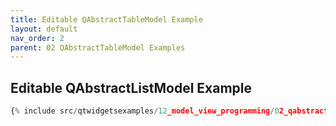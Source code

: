 ```yaml
---
title: Editable QAbstractTableModel Example
layout: default
nav_order: 2
parent: 02 QAbstractTableModel Examples
---
```


## Editable QAbstractListModel Example

```python
{% include src/qtwidgetsexamples/12_model_view_programming/02_qabstracttablemodel/02_table_model_editable.py %}
```

